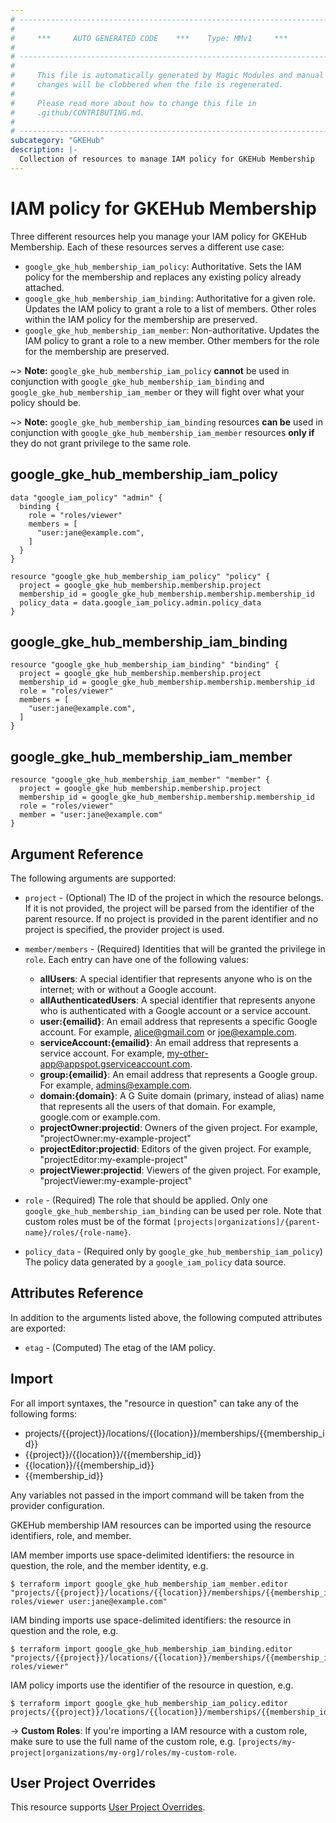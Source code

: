 ```yaml
---
# ----------------------------------------------------------------------------
#
#     ***     AUTO GENERATED CODE    ***    Type: MMv1     ***
#
# ----------------------------------------------------------------------------
#
#     This file is automatically generated by Magic Modules and manual
#     changes will be clobbered when the file is regenerated.
#
#     Please read more about how to change this file in
#     .github/CONTRIBUTING.md.
#
# ----------------------------------------------------------------------------
subcategory: "GKEHub"
description: |-
  Collection of resources to manage IAM policy for GKEHub Membership
---
```


# IAM policy for GKEHub Membership
Three different resources help you manage your IAM policy for GKEHub Membership. Each of these resources serves a different use case:

* `google_gke_hub_membership_iam_policy`: Authoritative. Sets the IAM policy for the membership and replaces any existing policy already attached.
* `google_gke_hub_membership_iam_binding`: Authoritative for a given role. Updates the IAM policy to grant a role to a list of members. Other roles within the IAM policy for the membership are preserved.
* `google_gke_hub_membership_iam_member`: Non-authoritative. Updates the IAM policy to grant a role to a new member. Other members for the role for the membership are preserved.

~> **Note:** `google_gke_hub_membership_iam_policy` **cannot** be used in conjunction with `google_gke_hub_membership_iam_binding` and `google_gke_hub_membership_iam_member` or they will fight over what your policy should be.

~> **Note:** `google_gke_hub_membership_iam_binding` resources **can be** used in conjunction with `google_gke_hub_membership_iam_member` resources **only if** they do not grant privilege to the same role.




## google\_gke\_hub\_membership\_iam\_policy

```hcl
data "google_iam_policy" "admin" {
  binding {
    role = "roles/viewer"
    members = [
      "user:jane@example.com",
    ]
  }
}

resource "google_gke_hub_membership_iam_policy" "policy" {
  project = google_gke_hub_membership.membership.project
  membership_id = google_gke_hub_membership.membership.membership_id
  policy_data = data.google_iam_policy.admin.policy_data
}
```

## google\_gke\_hub\_membership\_iam\_binding

```hcl
resource "google_gke_hub_membership_iam_binding" "binding" {
  project = google_gke_hub_membership.membership.project
  membership_id = google_gke_hub_membership.membership.membership_id
  role = "roles/viewer"
  members = [
    "user:jane@example.com",
  ]
}
```

## google\_gke\_hub\_membership\_iam\_member

```hcl
resource "google_gke_hub_membership_iam_member" "member" {
  project = google_gke_hub_membership.membership.project
  membership_id = google_gke_hub_membership.membership.membership_id
  role = "roles/viewer"
  member = "user:jane@example.com"
}
```

## Argument Reference

The following arguments are supported:


* `project` - (Optional) The ID of the project in which the resource belongs.
    If it is not provided, the project will be parsed from the identifier of the parent resource. If no project is provided in the parent identifier and no project is specified, the provider project is used.

* `member/members` - (Required) Identities that will be granted the privilege in `role`.
  Each entry can have one of the following values:
  * **allUsers**: A special identifier that represents anyone who is on the internet; with or without a Google account.
  * **allAuthenticatedUsers**: A special identifier that represents anyone who is authenticated with a Google account or a service account.
  * **user:{emailid}**: An email address that represents a specific Google account. For example, alice@gmail.com or joe@example.com.
  * **serviceAccount:{emailid}**: An email address that represents a service account. For example, my-other-app@appspot.gserviceaccount.com.
  * **group:{emailid}**: An email address that represents a Google group. For example, admins@example.com.
  * **domain:{domain}**: A G Suite domain (primary, instead of alias) name that represents all the users of that domain. For example, google.com or example.com.
  * **projectOwner:projectid**: Owners of the given project. For example, "projectOwner:my-example-project"
  * **projectEditor:projectid**: Editors of the given project. For example, "projectEditor:my-example-project"
  * **projectViewer:projectid**: Viewers of the given project. For example, "projectViewer:my-example-project"

* `role` - (Required) The role that should be applied. Only one
    `google_gke_hub_membership_iam_binding` can be used per role. Note that custom roles must be of the format
    `[projects|organizations]/{parent-name}/roles/{role-name}`.

* `policy_data` - (Required only by `google_gke_hub_membership_iam_policy`) The policy data generated by
  a `google_iam_policy` data source.

## Attributes Reference

In addition to the arguments listed above, the following computed attributes are
exported:

* `etag` - (Computed) The etag of the IAM policy.

## Import

For all import syntaxes, the "resource in question" can take any of the following forms:

* projects/{{project}}/locations/{{location}}/memberships/{{membership_id}}
* {{project}}/{{location}}/{{membership_id}}
* {{location}}/{{membership_id}}
* {{membership_id}}

Any variables not passed in the import command will be taken from the provider configuration.

GKEHub membership IAM resources can be imported using the resource identifiers, role, and member.

IAM member imports use space-delimited identifiers: the resource in question, the role, and the member identity, e.g.
```
$ terraform import google_gke_hub_membership_iam_member.editor "projects/{{project}}/locations/{{location}}/memberships/{{membership_id}} roles/viewer user:jane@example.com"
```

IAM binding imports use space-delimited identifiers: the resource in question and the role, e.g.
```
$ terraform import google_gke_hub_membership_iam_binding.editor "projects/{{project}}/locations/{{location}}/memberships/{{membership_id}} roles/viewer"
```

IAM policy imports use the identifier of the resource in question, e.g.
```
$ terraform import google_gke_hub_membership_iam_policy.editor projects/{{project}}/locations/{{location}}/memberships/{{membership_id}}
```

-> **Custom Roles**: If you're importing a IAM resource with a custom role, make sure to use the
 full name of the custom role, e.g. `[projects/my-project|organizations/my-org]/roles/my-custom-role`.

## User Project Overrides

This resource supports [User Project Overrides](https://registry.terraform.io/providers/hashicorp/google/latest/docs/guides/provider_reference#user_project_override).
